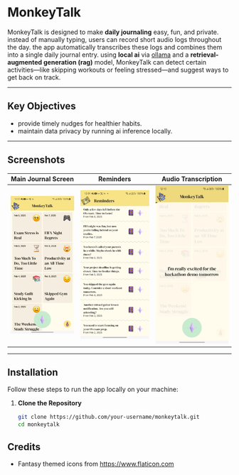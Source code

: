 # MonkeyTalk

MonkeyTalk is designed to make **daily journaling** easy, fun, and private. instead of manually
typing, users can record short audio logs throughout the day. the app automatically transcribes
these logs and combines them into a single daily journal entry. using **local ai**
via [ollama](https://github.com/jmorganca/ollama) and a **retrieval-augmented generation (rag)**
model, MonkeyTalk can detect certain activities—like skipping workouts or feeling stressed—and
suggest ways to get back on track.

---

## Key Objectives

- provide timely nudges for healthier habits.
- maintain data privacy by running ai inference locally.

---

## Screenshots

| Main Journal Screen                              | Reminders                                          | Audio Transcription                            |
|--------------------------------------------------|----------------------------------------------------|------------------------------------------------|
| <img src="screenshots/journal.jpg" width="250"/> | <img src="screenshots/reminders.jpg" width="250"/> | <img src="screenshots/audio.jpg" width="250"/> |

---

## Installation

Follow these steps to run the app locally on your machine:

1. **Clone the Repository**
   ```bash
   git clone https://github.com/your-username/monkeytalk.git
   cd monkeytalk

## Credits

- Fantasy themed icons from https://www.flaticon.com